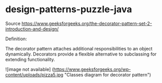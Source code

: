 # design-patterns-puzzle-java
Source https://www.geeksforgeeks.org/the-decorator-pattern-set-2-introduction-and-design/

Definition:

The decorator pattern attaches additional responsibilities to an object dynamically. Decorators provide a flexible alternative to subclassing for extending functionality.


![image not available] (https://www.geeksforgeeks.org/wp-content/uploads/pizza5.jpg "Classes diagram for decorator pattern")
